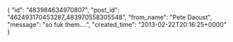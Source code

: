 {
   "id": "483984634970807",
   "post_id": "462493170453287_483970558305548",
   "from_name": "Pete Daoust",
   "message": "so fuk them....",
   "created_time": "2013-02-22T20:16:25+0000"
 }
